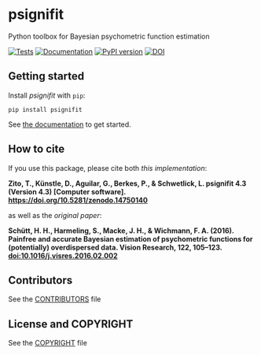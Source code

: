 # psignifit

Python toolbox for Bayesian psychometric function estimation

[![Tests](https://github.com/wichmann-lab/python-psignifit/actions/workflows/ci-tests.yml/badge.svg)](https://github.com/wichmann-lab/python-psignifit/actions/workflows/ci-tests.yml)
[![Documentation](https://readthedocs.org/projects/psignifit/badge/?version=latest)](https://psignifit.readthedocs.io/en/latest/?badge=latest)
[![PyPI version](https://img.shields.io/pypi/v/psignifit.svg)](https://pypi.python.org/pypi/psignifit)
[![DOI](https://zenodo.org/badge/55228455.svg)](https://doi.org/10.5281/zenodo.14750140)

## Getting started

Install *psignifit* with `pip`:
```
pip install psignifit
```

See [the documentation](https://psignifit.readthedocs.io/en/latest/) to get started.

## How to cite

If you use this package, please cite both *this implementation*:

**Zito, T., Künstle, D., Aguilar, G., Berkes, P., & Schwetlick, L. psignifit 4.3 (Version 4.3) [Computer software]. https://doi.org/10.5281/zenodo.14750140**

as well as the *original paper*:


**Schütt, H. H., Harmeling, S., Macke, J. H., & Wichmann, F. A. (2016). Painfree and accurate Bayesian estimation of psychometric functions for (potentially) overdispersed data. Vision Research, 122, 105–123. [doi:10.1016/j.visres.2016.02.002](https://doi.org/10.1016/j.visres.2016.02.002)**


## Contributors

See the [CONTRIBUTORS](https://github.com/wichmann-lab/python-psignifit/blob/master/CONTRIBUTORS) file

## License and COPYRIGHT

See the [COPYRIGHT](https://github.com/wichmann-lab/python-psignifit/blob/master/COPYRIGHT) file
